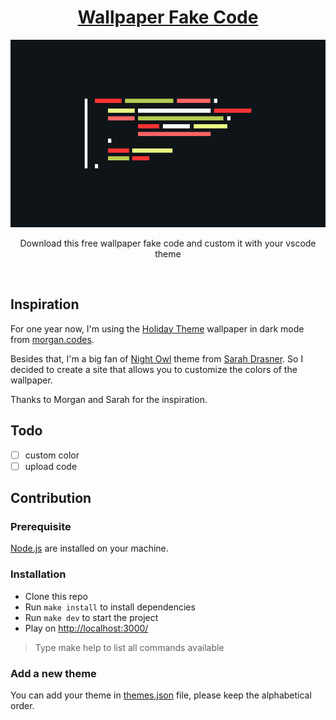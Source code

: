 <div align="center">
    <h1><a href="https://wallpaper-fake-code.vercel.app/">Wallpaper Fake Code</a></h1>

<img
    height="300"
    width="600"
    alt="Wallpaper Fake Code"
    src="./wallpaper-fake-code.png"
/>

<p>Download this free wallpaper fake code and custom it with your vscode theme</p>

<br />
</div>

## Inspiration

For one year now, I'm using the [Holiday Theme](https://www.morgan.codes/wallpapers/) wallpaper in dark mode from
[morgan.codes](https://www.instagram.com/morgan.codes/).

Besides that, I'm a big fan of [Night Owl](https://github.com/sdras/night-owl-vscode-theme) theme from [Sarah Drasner](https://twitter.com/sarah_edo). So I decided to create a site that allows you to customize the colors of the wallpaper.

Thanks to Morgan and Sarah for the inspiration.

## Todo

-   [ ] custom color
-   [ ] upload code

## Contribution

### Prerequisite

[Node.js](https://nodejs.org/en/) are installed on your machine.

### Installation

-   Clone this repo
-   Run `make install` to install dependencies
-   Run `make dev` to start the project
-   Play on [http://localhost:3000/](http://localhost:3000/)

> Type make help to list all commands available

### Add a new theme

You can add your theme in [themes.json](./src/themes.json) file, please keep the alphabetical order.
